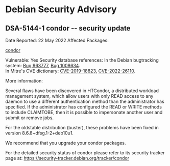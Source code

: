 
Debian Security Advisory
========================


DSA-5144-1 condor -- security update
------------------------------------



Date Reported:
22 May 2022
Affected Packages:

[condor](https://packages.debian.org/src:condor)

Vulnerable:
Yes
Security database references:
In the Debian bugtracking system: [Bug 963777](https://bugs.debian.org/cgi-bin/bugreport.cgi?bug=963777), [Bug 1008634](https://bugs.debian.org/cgi-bin/bugreport.cgi?bug=1008634).  
In Mitre's CVE dictionary: [CVE-2019-18823](https://security-tracker.debian.org/tracker/CVE-2019-18823), [CVE-2022-26110](https://security-tracker.debian.org/tracker/CVE-2022-26110).  

More information:

Several flaws have been discovered in HTCondor, a distributed workload
management system, which allow users with only READ access to any daemon to use
a different authentication method than the administrator has specified. If the
administrator has configured the READ or WRITE methods to include CLAIMTOBE,
then it is possible to impersonate another user and submit or remove jobs.


For the oldstable distribution (buster), these problems have been fixed
in version 8.6.8~dfsg.1-2+deb10u1.


We recommend that you upgrade your condor packages.


For the detailed security status of condor please refer to
its security tracker page at:
<https://security-tracker.debian.org/tracker/condor>





